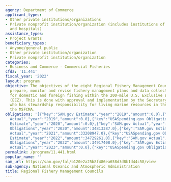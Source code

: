 ```yaml
---
agency: Department of Commerce
applicant_types:
- Other private institutions/organizations
- Private nonprofit institution/organization (includes institutions of higher education
  and hospitals)
assistance_types:
- Project Grants
beneficiary_types:
- Anyone/general public
- Other private institution/organization
- Private nonprofit institution/organization
categories:
- Business and Commerce - Commercial Fisheries
cfda: '11.441'
fiscal_year: '2022'
layout: program
objective: The objectives of the eight Regional Fishery Management Councils are to
  prepare, monitor and revise fishery management plans and data collection programs
  for domestic and foreign fishing within the 200-mile U.S. Exclusive Economic Zone
  (EEZ). This is done with approval and implementation by the Secretary of Commerce
  who has stewardship responsibility for living marine resources in the EEZ under
  the MSFCMA.
obligations: '[{"key":"SAM.gov Estimate","year":"2019","amount":0.0},{"key":"SAM.gov
  Actual","year":"2019","amount":0.0},{"key":"USASpending.gov Obligations","year":"2019","amount":34582225.0},{"key":"SAM.gov
  Estimate","year":"2020","amount":0.0},{"key":"SAM.gov Actual","year":"2020","amount":34813387.0},{"key":"USASpending.gov
  Obligations","year":"2020","amount":34813387.0},{"key":"SAM.gov Estimate","year":"2021","amount":38294725.0},{"key":"SAM.gov
  Actual","year":"2021","amount":33208947.0},{"key":"USASpending.gov Obligations","year":"2021","amount":33208947.0},{"key":"SAM.gov
  Estimate","year":"2022","amount":34729261.0},{"key":"SAM.gov Actual","year":"2022","amount":34917408.0},{"key":"USASpending.gov
  Obligations","year":"2022","amount":34917408.0},{"key":"SAM.gov Estimate","year":"2023","amount":36590707.0},{"key":"SAM.gov
  Actual","year":"2023","amount":0.0},{"key":"USASpending.gov Obligations","year":"2023","amount":35735861.67}]'
permalink: /program/11.441.html
popular_name: ''
sam_url: https://sam.gov/fal/b120e2a25b8f486ea658d3d8b1d44c58/view
sub-agency: National Oceanic and Atmospheric Administration
title: Regional Fishery Management Councils
---
```

